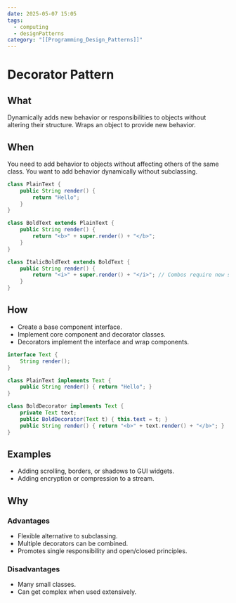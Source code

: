 ```yaml
---
date: 2025-05-07 15:05
tags:
  - computing
  - designPatterns
category: "[[Programming_Design_Patterns]]"
---
```

# Decorator Pattern
## What
Dynamically adds new behavior or responsibilities to objects without altering their structure.
Wraps an object to provide new behavior.
## When
You need to add behavior to objects without affecting others of the same class.
You want to add behavior dynamically without subclassing.
```java 
class PlainText {
    public String render() {
        return "Hello";
    }
}

class BoldText extends PlainText {
    public String render() {
        return "<b>" + super.render() + "</b>";
    }
}

class ItalicBoldText extends BoldText {
    public String render() {
        return "<i>" + super.render() + "</i>"; // Combos require new subclasses
    }
}

```
## How
- Create a base component interface.
- Implement core component and decorator classes.
- Decorators implement the interface and wrap components.
```java
interface Text {
    String render();
}

class PlainText implements Text {
    public String render() { return "Hello"; }
}

class BoldDecorator implements Text {
    private Text text;
    public BoldDecorator(Text t) { this.text = t; }
    public String render() { return "<b>" + text.render() + "</b>"; }
}

```
## Examples
- Adding scrolling, borders, or shadows to GUI widgets.
- Adding encryption or compression to a stream.
## Why
### Advantages
- Flexible alternative to subclassing.
- Multiple decorators can be combined.
- Promotes single responsibility and open/closed principles.
### Disadvantages
- Many small classes.
- Can get complex when used extensively.